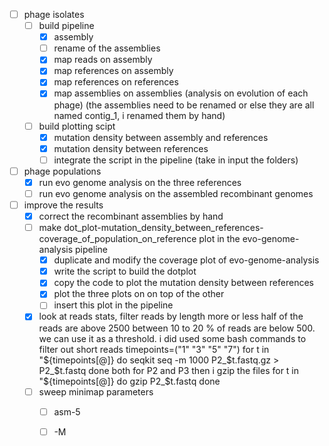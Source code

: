 - [ ] phage isolates
    - [ ] build pipeline
        - [x] assembly
        - [ ] rename of the assemblies
        - [x] map reads on assembly
        - [x] map references on assembly
        - [x] map references on references
        - [x] map assemblies on assemblies (analysis on evolution of each phage)
            (the assemblies need to be renamed or else they are all named contig_1, i renamed them by hand)
    - [ ] build plotting scipt
        - [x] mutation density between assembly and references
        - [x] mutation density between references
        - [ ] integrate the script in the pipeline (take in input the folders)
- [ ] phage populations
    - [x] run evo genome analysis on the three references
    - [ ] run evo genome analysis on the assembled recombinant genomes
- [ ] improve the results
    - [x] correct the recombinant assemblies by hand
    - [ ] make dot_plot-mutation_density_between_references-coverage_of_population_on_reference plot in the evo-genome-analysis pipeline
        - [x] duplicate and modify the coverage plot of evo-genome-analysis
        - [x] write the script to build the dotplot
        - [x] copy the code to plot the mutation density between references
        - [x] plot the three plots on on top of the other
        - [ ] insert this plot in the pipeline
    - [x] look at reads stats, filter reads by length
        more or less half of the reads are above 2500
        between 10 to 20 % of reads are below 500. we can use it as a threshold.
        i did used some bash commands to filter out short reads
        timepoints=("1" "3" "5" "7")
        for t in "${timepoints[@]}
        do
        seqkit seq -m 1000 P2_$t.fastq.gz > P2_$t.fastq
        done
        both for P2 and P3
        then i gzip the files
        for t in "${timepoints[@]}
        do
        gzip P2_$t.fastq
        done
    - [ ] sweep minimap parameters
        - [ ] asm-5
        - [ ] -M
    